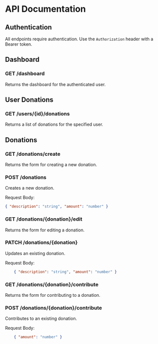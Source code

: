 # API Documentation

## Authentication

All endpoints require authentication. Use the `Authorization` header with a Bearer token.

## Dashboard

### GET /dashboard

Returns the dashboard for the authenticated user.

## User Donations

### GET /users/{id}/donations

Returns a list of donations for the specified user.

## Donations

### GET /donations/create

Returns the form for creating a new donation.

### POST /donations

Creates a new donation.

Request Body:

```json
{ "description": "string", "amount": "number" }
```

### GET /donations/{donation}/edit

Returns the form for editing a donation.

### PATCH /donations/{donation}

Updates an existing donation.

Request Body:

```json
    { "description": "string", "amount": "number" }
```

### GET /donations/{donation}/contribute

Returns the form for contributing to a donation.

### POST /donations/{donation}/contribute

Contributes to an existing donation.

Request Body:

```json
    { "amount": "number" }
```
